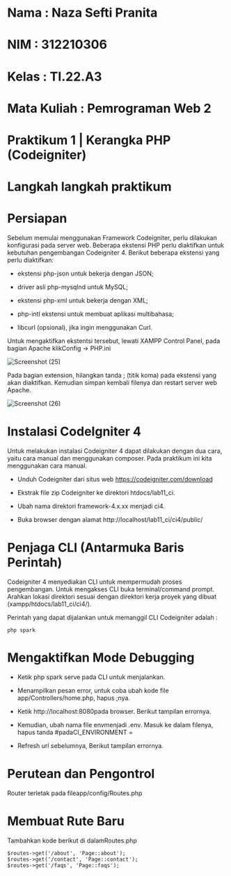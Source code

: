 # Nama : Naza Sefti Pranita 

# NIM : 312210306

# Kelas : TI.22.A3

# Mata Kuliah : Pemrograman Web 2

# Praktikum 1 | Kerangka PHP (Codeigniter)

# Langkah langkah praktikum

# Persiapan

Sebelum memulai menggunakan Framework Codeigniter, perlu dilakukan konfigurasi pada server web. Beberapa ekstensi PHP perlu diaktifkan untuk kebutuhan pengembangan Codeigniter 4. Berikut beberapa ekstensi yang perlu diaktifkan:

- ekstensi php-json untuk bekerja dengan JSON;

- driver asli php-mysqlnd untuk MySQL;

- ekstensi php-xml untuk bekerja dengan XML;

- php-intl ekstensi untuk membuat aplikasi multibahasa;

- libcurl (opsional), jika ingin menggunakan Curl.

Untuk mengaktifkan ekstentsi tersebut, lewati XAMPP Control Panel, pada bagian Apache klikConfig -> PHP.ini

![Screenshot (25)](https://github.com/Nazasefti/labwebphp/assets/115772516/92619161-d289-4ad5-831d-b36567d0c77a)

Pada bagian extension, hilangkan tanda ; (titik koma) pada ekstensi yang akan diaktifkan. Kemudian simpan kembali filenya dan restart server web Apache.

![Screenshot (26)](https://github.com/Nazasefti/labwebphp/assets/115772516/c1b69d6d-be25-40c1-83a5-1d7a382355ea)

# Instalasi CodeIgniter 4

Untuk melakukan instalasi Codeigniter 4 dapat dilakukan dengan dua cara, yaitu cara manual dan menggunakan composer. Pada praktikum ini kita menggunakan cara manual.

- Unduh Codeigniter dari situs web https://codeigniter.com/download
  
- Ekstrak file zip Codeigniter ke direktori htdocs/lab11_ci.
  
- Ubah nama direktori framework-4.x.xx menjadi ci4.
  
- Buka browser dengan alamat http://localhost/lab11_ci/ci4/public/

# Penjaga CLI (Antarmuka Baris Perintah)

Codeigniter 4 menyediakan CLI untuk mempermudah proses pengembangan. Untuk mengakses CLI buka terminal/command prompt. Arahkan lokasi direktori sesuai dengan direktori kerja proyek yang dibuat (xampp/htdocs/lab11_ci/ci4/).

Perintah yang dapat dijalankan untuk memanggil CLI Codeigniter adalah :

    php spark

# Mengaktifkan Mode Debugging

- Ketik php spark serve pada CLI untuk menjalankan.

- Menampilkan pesan error, untuk coba ubah kode file app/Controllers/home.php, hapus ;nya.
  
- Ketik http://localhost:8080pada browser. Berikut tampilan errornya.
  
- Kemudian, ubah nama file envmenjadi .env. Masuk ke dalam filenya, hapus tanda #padaCI_ENVIRONMENT =
  
- Refresh url sebelumnya, Berikut tampilan errornya.

# Perutean dan Pengontrol

Router terletak pada fileapp/config/Routes.php

# Membuat Rute Baru

Tambahkan kode berikut di dalamRoutes.php

    $routes->get('/about', 'Page::about');
    $routes->get('/contact', 'Page::contact');
    $routes->get('/faqs', 'Page::faqs');
